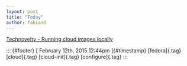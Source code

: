 ```yaml
---
layout: post
title: "Today"
author: fabiand
---
```



[Technovelty - Running cloud images
locally](%20https://t.umblr.com/redirect?z=https%3A%2F%2Fwww.technovelty.org%2F%2Flinux%2Frunning-cloud-images-locally.html&t=MTZlN2Y3ZDM5YTcxNDk4OGMzOTAzNzkxMjk4OGI4M2VmNDY3Mzc1MSxlR1lFYzVzYw%3D%3D&b=t%3Af-JKqRHWTpWK1DKXwqj3Yg&p=https%3A%2F%2Fdummdida.tumblr.com%2Fpost%2F110803538110%2Ftechnovelty-running-cloud-images-locally&m=1)

::: {#footer}
[ February 12th, 2015 12:44pm ]{#timestamp} [fedora]{.tag} [cloud]{.tag}
[cloud-init]{.tag} [configure]{.tag}
:::
